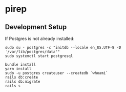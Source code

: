 pirep
=====

## Development Setup

If Postgres is not already installed:

```
sudo su - postgres -c "initdb --locale en_US.UTF-8 -D '/var/lib/postgres/data'"
sudo systemctl start postgresql
```

```
bundle install
yarn install
sudo -u postgres createuser --createdb `whoami`
rails db:create
rails db:migrate
rails s
```

